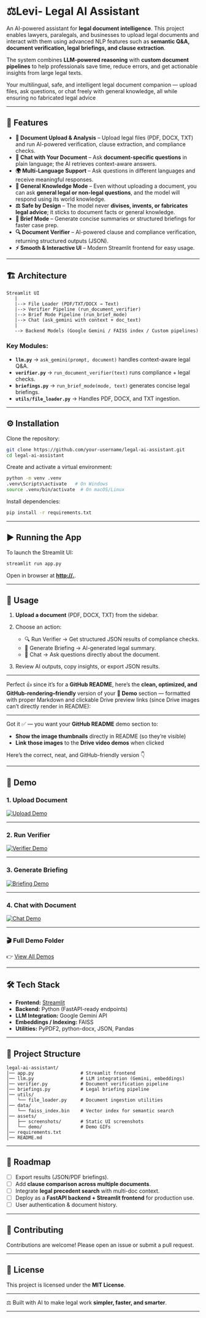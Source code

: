 
# ⚖️Levi- Legal AI Assistant

An AI-powered assistant for **legal document intelligence**. This project enables lawyers, paralegals, and businesses to upload legal documents and interact with them using advanced NLP features such as **semantic Q&A, document verification, legal briefings, and clause extraction**.

The system combines **LLM-powered reasoning** with **custom document pipelines** to help professionals save time, reduce errors, and get actionable insights from large legal texts.

Your multilingual, safe, and intelligent legal document companion — upload files, ask questions, or chat freely with general knowledge, all while ensuring no fabricated legal advice

---

## 🚀 Features

* **📂 Document Upload & Analysis** – Upload legal files (PDF, DOCX, TXT) and run AI-powered verification, clause extraction, and compliance checks.
* **💬 Chat with Your Document** – Ask **document-specific questions** in plain language; the AI retrieves context-aware answers.
* **🌍 Multi-Language Support** – Ask questions in different languages and receive meaningful responses.
* **🤖 General Knowledge Mode** – Even without uploading a document, you can ask **general legal or non-legal questions**, and the model will respond using its world knowledge.
* **⚖️ Safe by Design** – The model never **divises, invents, or fabricates legal advice**; it sticks to document facts or general knowledge.
* **📝 Brief Mode** – Generate concise summaries or structured briefings for faster case prep.
* **🔍 Document Verifier** – AI-powered clause and compliance verification, returning structured outputs (JSON).
* **⚡ Smooth & Interactive UI** – Modern Streamlit frontend for easy usage.

---


## 🏗️ Architecture

```
Streamlit UI
   |
   |--> File Loader (PDF/TXT/DOCX → Text)
   |--> Verifier Pipeline (run_document_verifier)
   |--> Brief Mode Pipeline (run_brief_mode)
   |--> Chat (ask_gemini with context + doc_text)
   |
   --> Backend Models (Google Gemini / FAISS index / Custom pipelines)
```

### Key Modules:

* **`llm.py`** → `ask_gemini(prompt, document)` handles context-aware legal Q&A.
* **`verifier.py`** → `run_document_verifier(text)` runs compliance + legal checks.
* **`briefings.py`** → `run_brief_mode(mode, text)` generates concise legal briefings.
* **`utils/file_loader.py`** → Handles PDF, DOCX, and TXT ingestion.

---

## ⚙️ Installation

Clone the repository:

```bash
git clone https://github.com/your-username/legal-ai-assistant.git
cd legal-ai-assistant
```

Create and activate a virtual environment:

```bash
python -m venv .venv
.venv\Scripts\activate   # On Windows
source .venv/bin/activate  # On macOS/Linux
```

Install dependencies:

```bash
pip install -r requirements.txt
```

---

## ▶️ Running the App

To launch the Streamlit UI:

```bash
streamlit run app.py
```

Open in browser at **[http://.](http://...........)**.

---

## 📌 Usage

1. **Upload a document** (PDF, DOCX, TXT) from the sidebar.
2. Choose an action:

   * 🔍 Run Verifier → Get structured JSON results of compliance checks.
   * 📝 Generate Briefing → AI-generated legal summary.
   * 💬 Chat → Ask questions directly about the document.
3. Review AI outputs, copy insights, or export JSON results.

---
Perfect 👍 since it’s for a **GitHub README**, here’s the **clean, optimized, and GitHub-rendering–friendly** version of your **🎥 Demo** section — formatted with proper Markdown and clickable Drive preview links (since Drive images can’t directly render in README):

---

Got it ✅ — you want your **GitHub README** demo section to:

* **Show the image thumbnails** directly in README (so they’re visible)
* **Link those images** to the **Drive video demos** when clicked

Here’s the correct, neat, and GitHub-friendly version 👇

---

## 🎥 Demo

### 1. Upload Document

[![Upload Demo](https://drive.google.com/uc?id=1HjetmWasqzB-6Mzava6sL9TtCqeEzmg9)](https://drive.google.com/file/d/1HjetmWasqzB-6Mzava6sL9TtCqeEzmg9/view?usp=sharing)

---

### 2. Run Verifier

[![Verifier Demo](https://drive.google.com/uc?id=1KWkSmLDbsruQ1lNCSdOtXh4bmWiHaNFr)](https://drive.google.com/file/d/1KWkSmLDbsruQ1lNCSdOtXh4bmWiHaNFr/view?usp=sharing)

---

### 3. Generate Briefing

[![Briefing Demo](https://drive.google.com/uc?id=1fuPIDwc-Wx-TgvKo_xqwtoWmodvTUTPH)](https://drive.google.com/file/d/1fuPIDwc-Wx-TgvKo_xqwtoWmodvTUTPH/view?usp=sharing)

---

### 4. Chat with Document

[![Chat Demo](https://drive.google.com/uc?id=1p4orvlVSL0TeBBOrdGmdO1QWRx7D_rwR)](https://drive.google.com/file/d/1p4orvlVSL0TeBBOrdGmdO1QWRx7D_rwR/view?usp=sharing)

---

### 🎬 Full Demo Folder

👉 [View All Demos](https://drive.google.com/drive/folders/1lMOVf16aaa84_eu4Uv-0zCsvFVwEC49W)

---


## 🛠️ Tech Stack

* **Frontend:** [Streamlit](https://streamlit.io/)
* **Backend:** Python (FastAPI-ready endpoints)
* **LLM Integration:** Google Gemini API
* **Embeddings / Indexing:** FAISS
* **Utilities:** PyPDF2, python-docx, JSON, Pandas

---

## 📂 Project Structure

```
legal-ai-assistant/
│── app.py                 # Streamlit frontend
│── llm.py                 # LLM integration (Gemini, embeddings)
│── verifier.py            # Document verification pipeline
│── briefings.py           # Legal briefing pipeline
│── utils/
│   └── file_loader.py     # Document ingestion utilities
│── data/
│   └── faiss_index.bin    # Vector index for semantic search
│── assets/
│   ├── screenshots/       # Static UI screenshots
│   └── demo/              # Demo GIFs
│── requirements.txt
│── README.md
```

---

## 🔮 Roadmap

* [ ] Export results (JSON/PDF briefings).
* [ ] Add **clause comparison across multiple documents**.
* [ ] Integrate **legal precedent search** with multi-doc context.
* [ ] Deploy as a **FastAPI backend + Streamlit frontend** for production use.
* [ ] User authentication & document history.

---

## 🤝 Contributing

Contributions are welcome! Please open an issue or submit a pull request.

---

## 📜 License

This project is licensed under the **MIT License**.

---

⚖ Built with AI to make legal work **simpler, faster, and smarter**.

---

